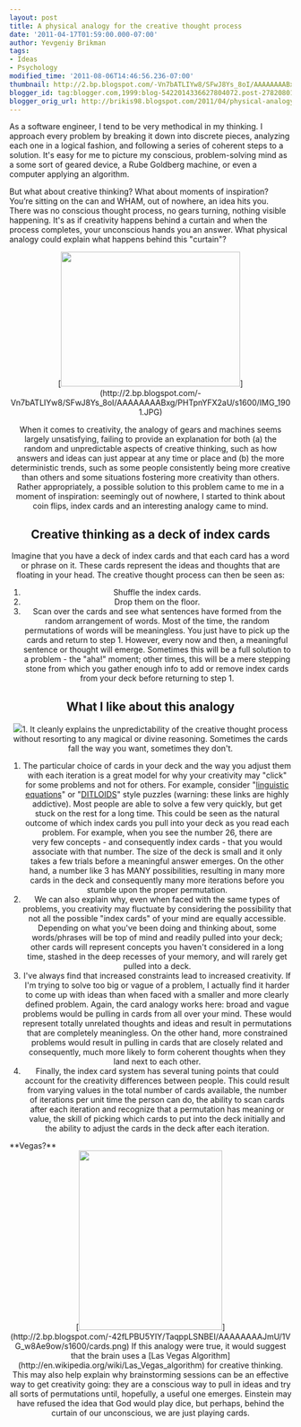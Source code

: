 ```yaml
---
layout: post
title: A physical analogy for the creative thought process
date: '2011-04-17T01:59:00.000-07:00'
author: Yevgeniy Brikman
tags:
- Ideas
- Psychology
modified_time: '2011-08-06T14:46:56.236-07:00'
thumbnail: http://2.bp.blogspot.com/-Vn7bATLIYw8/SFwJ8Ys_8oI/AAAAAAAABxg/PHTpnYFX2aU/s72-c/IMG_1901.JPG
blogger_id: tag:blogger.com,1999:blog-5422014336627804072.post-2782080152440916221
blogger_orig_url: http://brikis98.blogspot.com/2011/04/physical-analogy-for-creative-thought.html
---
```


As a software engineer, I tend to be very methodical in my thinking. I 
approach every problem by breaking it down into discrete pieces, analyzing 
each one in a logical fashion, and following a series of coherent steps to a 
solution. It's easy for me to picture my conscious, problem-solving mind as a 
some sort of geared device, a Rube Goldberg machine, or even a computer 
applying an algorithm. 

But what about creative thinking? What about moments of inspiration? You’re 
sitting on the can and WHAM, out of nowhere, an idea hits you. There was no 
conscious thought process, no gears turning, nothing visible happening. It's 
as if creativity happens behind a curtain and when the process completes, your 
unconscious hands you an answer. What physical analogy could explain what 
happens behind this "curtain"? 

<div class="separator" style="clear: both; text-align: center;">[<img 
border="0" height="240" 
src="http://2.bp.blogspot.com/-Vn7bATLIYw8/SFwJ8Ys_8oI/AAAAAAAABxg/PHTpnYFX2aU/s320/IMG_1901.JPG" 
width="320" 
/>](http://2.bp.blogspot.com/-Vn7bATLIYw8/SFwJ8Ys_8oI/AAAAAAAABxg/PHTpnYFX2aU/s1600/IMG_1901.JPG) 

When it comes to creativity, the analogy of gears and machines seems largely 
unsatisfying, failing to provide an explanation for both (a) the random and 
unpredictable aspects of creative thinking, such as how answers and ideas can 
just appear at any time or place and (b) the more deterministic trends, such 
as some people consistently being more creative than others and some 
situations fostering more creativity than others. Rather appropriately, a 
possible solution to this problem came to me in a moment of inspiration: 
seemingly out of nowhere, I started to think about coin flips, index cards and 
an interesting analogy came to mind. 

## Creative thinking as a deck of index cards 

Imagine that you have a deck of index cards and that each card has a word or 
phrase on it. These cards represent the ideas and thoughts that are floating 
in your head. The creative thought process can then be seen as: 
1. Shuffle the index cards. 
1. Drop them on the floor. 
1. Scan over the cards and see what sentences have formed from the random 
arrangement of words. 
 Most of the time, the random permutations of words will be meaningless. You 
just have to pick up the cards and return to step 1. However, every now and 
then, a meaningful sentence or thought will emerge. Sometimes this will be a 
full solution to a problem - the "aha!" moment; other times, this will be a 
mere stepping stone from which you gather enough info to add or remove index 
cards from your deck before returning to step 1. 

## What I like about this analogy 
[<img border="0" 
src="http://www.photos-public-domain.com/wp-content/uploads/2011/02/colorful-index-cards-scattered-on-desk-texture-190x190.jpg" 
/>](http://www.photos-public-domain.com/wp-content/uploads/2011/02/colorful-index-cards-scattered-on-desk-texture-190x190.jpg)1. 
 It cleanly explains the unpredictability of the creative thought process 
without resorting to any magical or divine reasoning. Sometimes the cards fall 
the way you want, sometimes they don't. 
1. The particular choice of cards in your deck and the way you adjust them 
with each iteration is a great model for why your creativity may "click" for 
some problems and not for others. For example, consider "[linguistic 
equations](http://www.intelligence-test.net/part1/)" or 
"[DITLOIDS](http://www.blackstump.com.au/ditloid.htm)" style  puzzles 
(warning: these links are highly addictive). Most people are able to solve a 
few very quickly, but get stuck  on the rest for a long time. This could be 
seen as the natural outcome of which index cards you pull into your deck as 
you read each problem. For example, when you see the number 26, there are  
very few concepts - and consequently index cards - that you would associate 
with that number. The size of the deck is small and it only takes a few trials 
before a meaningful answer emerges. On the other hand, a number  like 3 has 
MANY possibilities, resulting in many more cards in the deck and consequently 
many more iterations before you stumble upon the proper permutation. 
1. We can also explain why, even when faced with the same types of problems, 
you creativity may fluctuate by considering the possibility that not all the 
possible "index cards" of your mind are equally accessible. Depending on what 
you've been doing and thinking about, some words/phrases will be top of mind 
and readily pulled into your deck; other cards will represent concepts you 
haven't considered in a long time, stashed in the deep recesses of your 
memory, and will rarely get pulled into a deck. 
1. I've always find that increased constraints lead to increased creativity. 
If I'm trying to solve too big or vague of a problem, I actually find it 
harder to come up with ideas than when faced with a smaller and more clearly 
defined problem. Again, the card analogy works here: broad and vague problems 
would be pulling in cards from all over your mind. These would represent 
totally unrelated thoughts and ideas and result in permutations that are 
completely meaningless. On the other hand, more constrained problems would 
result in pulling in cards that are closely related and consequently, much 
more likely to form coherent thoughts when they land next to each other. 
1. Finally, the index card system has several tuning points that could account 
for the creativity differences between people. This could result from varying 
values in the total number of cards available, the number of iterations per 
unit time the person can do, the ability to scan cards after each iteration 
and recognize that a permutation has meaning or value, the skill of picking 
which cards to put into the deck initially and the ability to adjust the cards 
in the deck after each iteration. 
<div style="text-align: left;">**Vegas?**<div class="separator" style="clear: 
both; text-align: center;">[<img border="0" height="320" 
src="http://2.bp.blogspot.com/-42fLPBU5YIY/TaqppLSNBEI/AAAAAAAAJmU/1VG_w8Ae9ow/s320/cards.png" 
width="256" 
/>](http://2.bp.blogspot.com/-42fLPBU5YIY/TaqppLSNBEI/AAAAAAAAJmU/1VG_w8Ae9ow/s1600/cards.png) 
If this analogy were true, it would suggest that the brain uses a [Las Vegas 
Algorithm](http://en.wikipedia.org/wiki/Las_Vegas_algorithm) for creative 
thinking. This may also help explain why brainstorming sessions can be an 
effective way to get creativity going: they are a conscious way to pull in 
ideas and try all sorts of permutations until, hopefully, a useful one 
emerges. Einstein may have refused the idea that God would play dice, but 
perhaps, behind the curtain of our unconscious, we are just playing cards. 